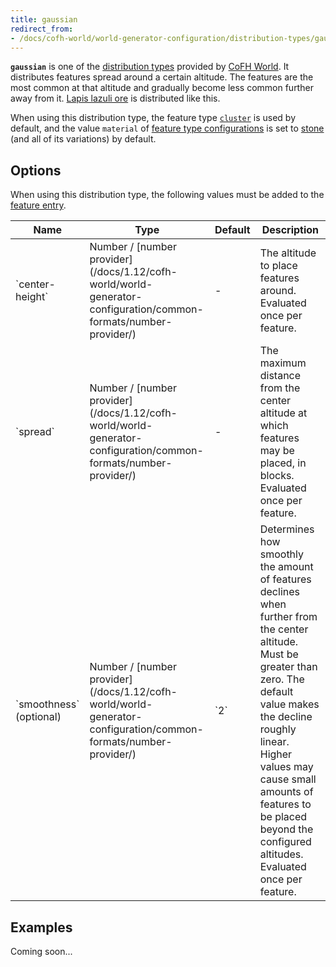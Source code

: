 ```yaml
---
title: gaussian
redirect_from:
- /docs/cofh-world/world-generator-configuration/distribution-types/gaussian/
---
```


**`gaussian`** is one of the [distribution
types](/docs/1.12/cofh-world/world-generator-configuration/distribution-types/)
provided by [CoFH World](/docs/1.12/cofh-world/). It distributes features spread
around a certain altitude. The features are the most common at that altitude and
gradually become less common further away from it. [Lapis lazuli
ore](https://minecraft.gamepedia.com/Lapis_Lazuli_Ore) is distributed like this.

When using this distribution type, the feature type
[`cluster`](/docs/1.12/cofh-world/world-generator-configuration/feature-types/cluster/)
is used by default, and the value `material` of [feature type
configurations](/docs/1.12/cofh-world/world-generator-configuration/feature-format/#feature-type-configuration)
is set to [stone](https://minecraft.gamepedia.com/Stone) (and all of its
variations) by default.


Options
-------

When using this distribution type, the following values must be added to the
[feature
entry](/docs/1.12/cofh-world/world-generator-configuration/feature-format/#features).

<div class="uk-overflow-container">
    <table class="uk-table uk-table-striped uk-text-small">
        <thead>
            <tr>
                <th>Name</th>
                <th>Type</th>
                <th>Default</th>
                <th>Description</th>
            </tr>
        </thead>
        <tbody>
            <tr>
                <td markdown="span">`center-height`</td>
                <td markdown="span">
                    Number /
                    [number provider](/docs/1.12/cofh-world/world-generator-configuration/common-formats/number-provider/)
                </td>
                <td markdown="span">-</td>
                <td markdown="span">
                    The altitude to place features around. Evaluated once per
                    feature.
                </td>
            </tr>
            <tr>
                <td markdown="span">`spread`</td>
                <td markdown="span">
                    Number /
                    [number provider](/docs/1.12/cofh-world/world-generator-configuration/common-formats/number-provider/)
                </td>
                <td markdown="span">-</td>
                <td markdown="span">
                    The maximum distance from the center altitude at which
                    features may be placed, in blocks. Evaluated once per
                    feature.
                </td>
            </tr>
            <tr>
                <td markdown="span">`smoothness` (optional)</td>
                <td markdown="span">
                    Number /
                    [number provider](/docs/1.12/cofh-world/world-generator-configuration/common-formats/number-provider/)
                </td>
                <td markdown="span">`2`</td>
                <td markdown="span">
                    Determines how smoothly the amount of features declines when
                    further from the center altitude. Must be greater than zero.
                    The default value makes the decline roughly linear. Higher
                    values may cause small amounts of features to be placed
                    beyond the configured altitudes. Evaluated once per feature.
                </td>
            </tr>
        </tbody>
    </table>
</div>


Examples
--------

Coming soon...
